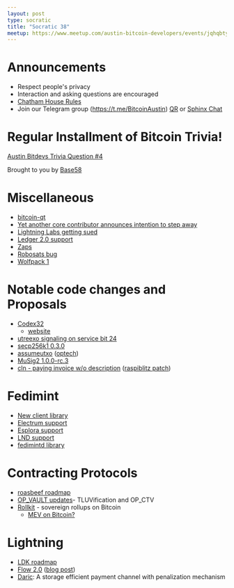 ```yaml
---
layout: post
type: socratic
title: "Socratic 38"
meetup: https://www.meetup.com/austin-bitcoin-developers/events/jqhqbtyfcfbvb/
---
```


# Announcements

- Respect people's privacy
- Interaction and asking questions are encouraged
- [Chatham House Rules](https://www.chathamhouse.org/about-us/chatham-house-rule)
- Join our Telegram group (https://t.me/BitcoinAustin) [QR](../assets/imgs/telegram-group.svg) or [Sphinx Chat](https://tribes.sphinx.chat/t/austintexasbitcoiners)

# Regular Installment of Bitcoin Trivia!
[Austin Bitdevs Trivia Question #4](https://twitter.com/base58btc/status/1636145790769848321?s=20)

Brought to you by [Base58](https://www.base58.info/)

# Miscellaneous
- [bitcoin-qt](https://github.com/bitcoin-core/gui-qml)
- [Yet another core contributor announces intention to step away](https://bitcoinmagazine.com/technical/bitcoin-core-maintainer-marco-falke-to-step-down)
- [Lightning Labs getting sued](https://www.coindesk.com/business/2023/03/16/lightning-labs-taro-project-faces-halt-as-judge-issues-temporary-injunction-for-trademark-infringement/)
- [Ledger 2.0 support](https://unchained.com/blog/multisig-security-ledger/)
- [Zaps](https://github.com/nostr-protocol/nips/pull/224)
- [Robosats bug](https://twitter.com/RoboSats/status/1635432123648622593)
- [Wolfpack 1](https://twitter.com/_WolfNYC/status/1636352620049694728)

# Notable code changes and Proposals
- [Codex32](https://lists.linuxfoundation.org/pipermail/bitcoin-dev/2023-February/021469.html)
	- [website](https://secretcodex32.com/faq/index.html)
- [utreexo signaling on service bit 24](https://lists.linuxfoundation.org/pipermail/bitcoin-dev/2023-March/021515.html)
- [secp256k1 0.3.0](https://github.com/bitcoin-core/secp256k1/blob/master/CHANGELOG.md#030---2023-03-08)
- [assumeutxo](https://github.com/bitcoin/bitcoin/pull/25740) ([optech](https://bitcoinops.org/en/newsletters/2023/03/15/))
- [MuSig2 1.0.0-rc.3](https://twitter.com/blksresearch/status/1631020006883377154?s=20)
- [cln - paying invoice w/o description](https://github.com/ElementsProject/lightning/pull/6092) ([raspiblitz patch](https://github.com/rootzoll/raspiblitz/issues/3706))

# Fedimint
- [New client library](https://github.com/fedimint/fedimint/pull/1621)
- [Electrum support](https://github.com/fedimint/fedimint/pull/1363)
- [Esplora support](https://github.com/fedimint/fedimint/pull/1735)
- [LND support](https://github.com/fedimint/fedimint/pull/1907)
- [fedimintd library](https://github.com/fedimint/fedimint/pull/1735)

# Contracting Protocols
- [roasbeef roadmap](https://twitter.com/roasbeef/status/1632850033380065280?s=20)
- [OP_VAULT updates](https://lists.linuxfoundation.org/pipermail/bitcoin-dev/2023-March/021526.html)- TLUVification and OP_CTV
- [Rollkit](https://twitter.com/RollkitDev/status/1632438374513676288?s=20) - sovereign rollups on Bitcoin
  - [MEV on Bitcoin?](https://twitter.com/TheBlueMatt/status/1633599362269057024)



# Lightning
- [LDK roadmap](https://twitter.com/lightningdevkit/status/1635392924463804417?s=20)
- [Flow 2.0](https://twitter.com/gkrizek/status/1628440689456615424) ([blog post](https://voltage.cloud/blog/voltage-announcements/introducing-flow-v2/))
- [Daric](https://eprint.iacr.org/2022/1295.pdf): A storage efficient payment channel with penalization mechanism
